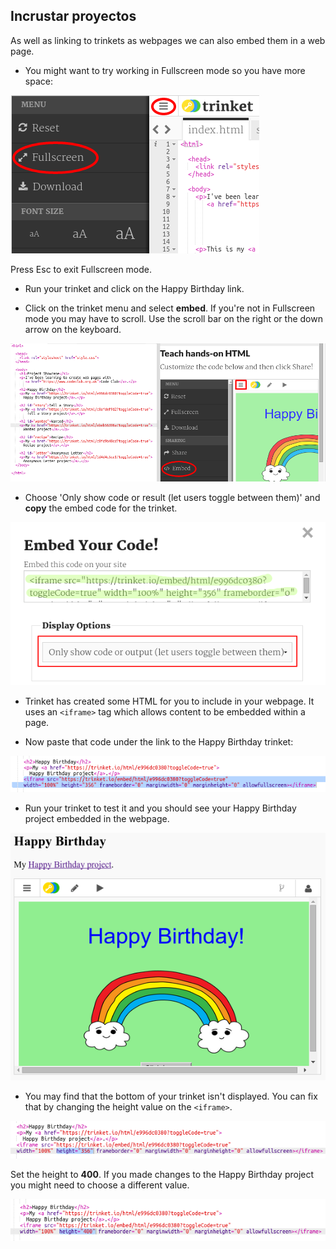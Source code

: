 ## Incrustar proyectos

As well as linking to trinkets as webpages we can also embed them in a web page.

+ You might want to try working in Fullscreen mode so you have more space:

![screenshot](images/showcase-fullscreen.png)

Press Esc to exit Fullscreen mode.

+ Run your trinket and click on the Happy Birthday link.

+ Click on the trinket menu and select **embed**. If you're not in Fullscreen mode you may have to scroll. Use the scroll bar on the right or the down arrow on the keyboard.

![screenshot](images/showcase-embed-code.png)

+ Choose 'Only show code or result (let users toggle between them)' and **copy** the embed code for the trinket. 

![screenshot](images/showcase-embed.png)

+ Trinket has created some HTML for you to include in your webpage. It uses an `<iframe>` tag which allows content to be embedded within a page.

+ Now paste that code under the link to the Happy Birthday trinket:

![screenshot](images/showcase-paste-embed.png)

+ Run your trinket to test it and you should see your Happy Birthday project embedded in the webpage. 

![screenshot](images/showcase-embed-output.png)

+ You may find that the bottom of your trinket isn't displayed. You can fix that by changing the height value on the `<iframe>`. 

![screenshot](images/showcase-embed-height.png)

Set the height to **400**. If you made changes to the Happy Birthday project you might need to choose a different value.

![screenshot](images/showcase-embed-fixed.png)
